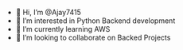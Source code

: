- 👋 Hi, I’m @Ajay7415
- 👀 I’m interested in Python Backend development
- 🌱 I’m currently learning AWS
- 💞️ I’m looking to collaborate on Backed Projects

<!---
Ajay7415/Ajay7415 is a ✨ special ✨ repository because its `README.md` (this file) appears on your GitHub profile.
You can click the Preview link to take a look at your changes.
--->
